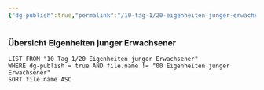 ```yaml
---
{"dg-publish":true,"permalink":"/10-tag-1/20-eigenheiten-junger-erwachsener/00-eigenheiten-junger-erwachsener/"}
---
```


### Übersicht Eigenheiten junger Erwachsener

```dataview
LIST FROM "10 Tag 1/20 Eigenheiten junger Erwachsener"
WHERE dg-publish = true AND file.name != "00 Eigenheiten junger Erwachsener"
SORT file.name ASC
```
